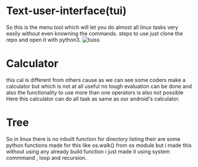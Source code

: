 # Text-user-interface(tui)
So this is the menu tool which will let you do almost all linux tasks very easily without even knowning the commands.
steps to use just clone the repo and open it with python3.
![tuiss](https://user-images.githubusercontent.com/67434404/85776273-8a7ad980-b6ee-11ea-990d-37a12b526de4.png)



# Calculator 
this cal is different from others cause as we can see some coders make a calculator but which is not at all useful no tough evaluation can be done and also the functionality to use more than one operators is also not possible
Here this calculator can do all task as same as our android's calculator.



# Tree 
So in linux there is no inbuilt function for directory listing their are some python functions made for this like os.walk() from os module but i made this without using any already build function i just made it using system commmand , loop and recursion.

